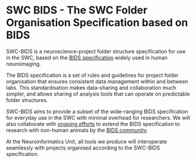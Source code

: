 # SWC BIDS - The SWC Folder Organisation Specification based on BIDS

SWC-BIDS is a neuroscience-project folder structure specification for use in the SWC, based on the [BIDS specification](https://bids-specification.readthedocs.io/en/stable/) widely used in human neuroimaging. 

The BIDS specification is a set of rules and guidelines for project folder organisation that ensures consistent data management within and between labs. This standardisation makes data-sharing and collaboration much simpler, and allows sharing of analysis tools that can operate on predictable folder structures.

SWC-BIDS aims to provide a subset of the wide-ranging BIDS specification for everyday use in the SWC with minimal overhead for researchers. We will also collaborate with [ongoing efforts](https://github.com/INCF/neuroscience-data-structure) to extend the BIDS specification to research with non-human animals by the [BIDS community](https://bids.neuroimaging.io/).

At the Neuroinformatics Unit, all tools we produce will interoperate seamlessly with projects organised according to the SWC-BIDS specification.
